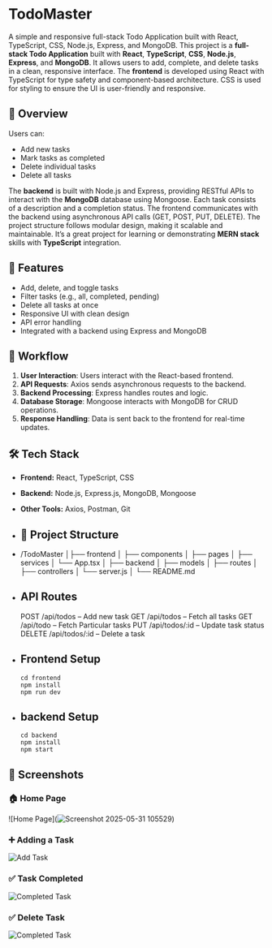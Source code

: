 # TodoMaster

A simple and responsive full-stack Todo Application built with React, TypeScript, CSS, Node.js, Express, and MongoDB.
This project is a **full-stack Todo Application** built with **React**, **TypeScript**, **CSS**, **Node.js**, **Express**, and **MongoDB**.
It allows users to add, complete, and delete tasks in a clean, responsive interface.
The **frontend** is developed using React with TypeScript for type safety and component-based architecture.
CSS is used for styling to ensure the UI is user-friendly and responsive.

## 🧾 Overview

Users can:
* Add new tasks
* Mark tasks as completed
* Delete individual tasks
* Delete all tasks

The **backend** is built with Node.js and Express, providing RESTful APIs to interact with the **MongoDB** database using Mongoose. 
Each task consists of a description and a completion status.
The frontend communicates with the backend using asynchronous API calls (GET, POST, PUT, DELETE). 
The project structure follows modular design, making it scalable and maintainable.
It’s a great project for learning or demonstrating **MERN stack** skills with **TypeScript** integration.

## 🚀 Features

- Add, delete, and toggle tasks
- Filter tasks (e.g., all, completed, pending)
- Delete all tasks at once
- Responsive UI with clean design
- API error handling
- Integrated with a backend using Express and MongoDB

## 🔄 Workflow
1. **User Interaction**: Users interact with the React-based frontend.
2. **API Requests**: Axios sends asynchronous requests to the backend.
3. **Backend Processing**: Express handles routes and logic.
4. **Database Storage**: Mongoose interacts with MongoDB for CRUD operations.
5. **Response Handling**: Data is sent back to the frontend for real-time updates.

## 🛠️ Tech Stack

- **Frontend:** React, TypeScript, CSS
- **Backend:** Node.js, Express.js, MongoDB, Mongoose
- **Other Tools:** Axios, Postman, Git

- ## 📂 Project Structure
- /TodoMaster
│├── frontend
│ ├── components
│ ├── pages
│ ├── services
│ └── App.tsx
│
├── backend
│ ├── models
│ ├── routes
│ ├── controllers
│ └── server.js
│
└── README.md


- ## API Routes
  POST /api/todos – Add new task
  GET /api/todos – Fetch all tasks
  GET /api/todo – Fetch Particular   tasks
  PUT /api/todos/:id – Update task status
  DELETE /api/todos/:id – Delete a task


- ## Frontend Setup 
      cd frontend
      npm install
      npm run dev

  
- ## backend Setup
      cd backend
      npm install
      npm start

  

## 📸 Screenshots

### 🏠 Home Page
![Home Page](![Screenshot 2025-05-31 105529](https://github.com/user-attachments/assets/b0e972f1-e306-4815-8028-b02c615080ed))

### ➕ Adding a Task
![Add Task]([./screenshots/add-task.png](https://github.com/vemulanithish5038/MERN-stack-todo-application/commit/e530047fceff1d8ecc5d7d5f429eab8c3b84f574#commitcomment-158636627))

### ✅ Task Completed
![Completed Task]([./screenshots/completed-task.png](https://github.com/vemulanithish5038/MERN-stack-todo-application/commit/e530047fceff1d8ecc5d7d5f429eab8c3b84f574#commitcomment-158636702))


### ✅ Delete Task
![Completed Task](https://github.com/vemulanithish5038/MERN-stack-todo-application/commit/e530047fceff1d8ecc5d7d5f429eab8c3b84f574#commitcomment-158636707)
